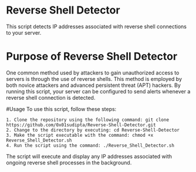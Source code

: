 # Reverse Shell Detector
This script detects IP addresses associated with reverse shell connections to your server.


# Purpose of Reverse Shell Detector
One common method used by attackers to gain unauthorized access to servers is through the use of reverse shells. This method is employed by both novice attackers and advanced persistent threat (APT) hackers. By running this script, your server can be configured to send alerts whenever a reverse shell connection is detected.



#Usage
To use this script, follow these steps:

    1. Clone the repository using the following command: git clone https://github.com/0x01sudipta/Reverse-Shell-Detector.git
    2. Change to the directory by executing: cd Reverse-Shell-Detector
    3. Make the script executable with the command: chmod +x Reverse_Shell_Detector.sh
    4. Run the script using the command: ./Reverse_Shell_Detector.sh

The script will execute and display any IP addresses associated with ongoing reverse shell processes in the background.
